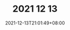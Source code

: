 ---
title: "2021 12 13 "
date: 2021-12-13T21:01:49+08:00
draft: true
description:
categories:
 -
featured_image:
author: ""
---